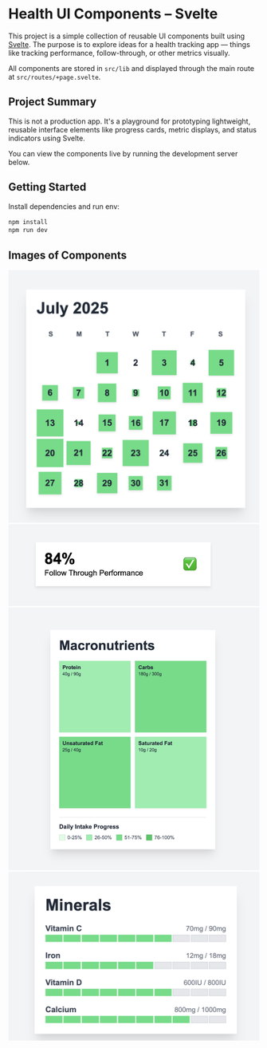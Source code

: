 # Health UI Components – Svelte

This project is a simple collection of reusable UI components built using [Svelte](https://svelte.dev/). The purpose is to explore ideas for a health tracking app — things like tracking performance, follow-through, or other metrics visually.

All components are stored in `src/lib` and displayed through the main route at `src/routes/+page.svelte`.

## Project Summary

This is not a production app. It's a playground for prototyping lightweight, reusable interface elements like progress cards, metric displays, and status indicators using Svelte.

You can view the components live by running the development server below.

## Getting Started

Install dependencies and run env:

```sh
npm install
npm run dev
```

## Images of Components

![Screenshot of calendar component](./images/calendar.png)
![Screenshot of general info component](./images/Info.png)
![Screenshot of macro info component](./images/macro.png)
![Screenshot of minerals info component](./images/Minerals.png)
